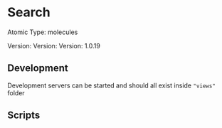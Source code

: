 # Search

Atomic Type: molecules

Version: Version: Version: 1.0.19






## Development

Development servers can be started and should all exist inside `"views"` folder

## Scripts
